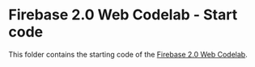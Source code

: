 # Firebase 2.0 Web Codelab - Start code

This folder contains the starting code of the [Firebase 2.0 Web Codelab](https://codelabs.developers.google.com/codelabs/firebase-web/).